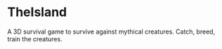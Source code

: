 # TheIsland
A 3D survival game to survive against mythical creatures. Catch, breed, train the creatures.
